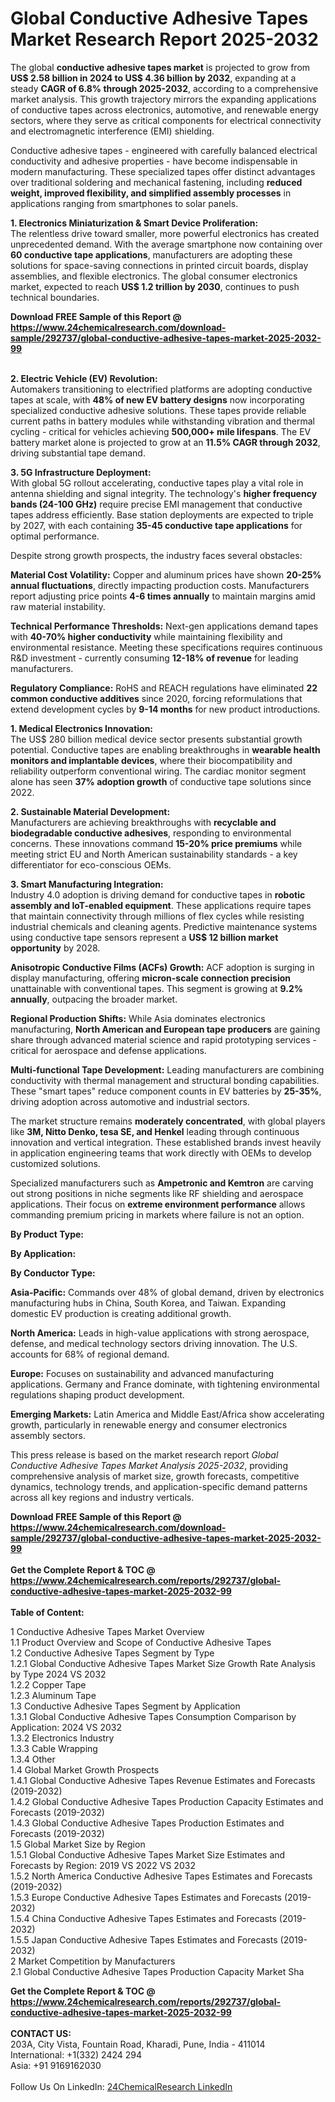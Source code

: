 <h1>Global Conductive Adhesive Tapes Market Research Report 2025-2032</h1><p>The global <strong>conductive adhesive tapes market</strong> is projected to grow from <strong>US$ 2.58 billion in 2024 to US$ 4.36 billion by 2032</strong>, expanding at a steady <strong>CAGR of 6.8% through 2025-2032</strong>, according to a comprehensive market analysis. This growth trajectory mirrors the expanding applications of conductive tapes across electronics, automotive, and renewable energy sectors, where they serve as critical components for electrical connectivity and electromagnetic interference (EMI) shielding.</p><p>Conductive adhesive tapes - engineered with carefully balanced electrical conductivity and adhesive properties - have become indispensable in modern manufacturing. These specialized tapes offer distinct advantages over traditional soldering and mechanical fastening, including <strong>reduced weight, improved flexibility, and simplified assembly processes</strong> in applications ranging from smartphones to solar panels.</p><p><strong>1. Electronics Miniaturization &amp; Smart Device Proliferation:</strong><br>
The relentless drive toward smaller, more powerful electronics has created unprecedented demand. With the average smartphone now containing over <strong>60 conductive tape applications</strong>, manufacturers are adopting these solutions for space-saving connections in printed circuit boards, display assemblies, and flexible electronics. The global consumer electronics market, expected to reach <strong>US$ 1.2 trillion by 2030</strong>, continues to push technical boundaries.</p><div><b>Download FREE Sample of this Report @ 
            <a href="https://www.24chemicalresearch.com/download-sample/292737/global-conductive-adhesive-tapes-market-2025-2032-99">
            https://www.24chemicalresearch.com/download-sample/292737/global-conductive-adhesive-tapes-market-2025-2032-99</a></b></div><br><p><strong>2. Electric Vehicle (EV) Revolution:</strong><br>
Automakers transitioning to electrified platforms are adopting conductive tapes at scale, with <strong>48% of new EV battery designs</strong> now incorporating specialized conductive adhesive solutions. These tapes provide reliable current paths in battery modules while withstanding vibration and thermal cycling - critical for vehicles achieving <strong>500,000+ mile lifespans</strong>. The EV battery market alone is projected to grow at an <strong>11.5% CAGR through 2032</strong>, driving substantial tape demand.</p><p><strong>3. 5G Infrastructure Deployment:</strong><br>
With global 5G rollout accelerating, conductive tapes play a vital role in antenna shielding and signal integrity. The technology's <strong>higher frequency bands (24-100 GHz)</strong> require precise EMI management that conductive tapes address efficiently. Base station deployments are expected to triple by 2027, with each containing <strong>35-45 conductive tape applications</strong> for optimal performance.</p><p>Despite strong growth prospects, the industry faces several obstacles:</p><p><strong>Material Cost Volatility:</strong> Copper and aluminum prices have shown <strong>20-25% annual fluctuations</strong>, directly impacting production costs. Manufacturers report adjusting price points <strong>4-6 times annually</strong> to maintain margins amid raw material instability.</p><p><strong>Technical Performance Thresholds:</strong> Next-gen applications demand tapes with <strong>40-70% higher conductivity</strong> while maintaining flexibility and environmental resistance. Meeting these specifications requires continuous R&amp;D investment - currently consuming <strong>12-18% of revenue</strong> for leading manufacturers.</p><p><strong>Regulatory Compliance:</strong> RoHS and REACH regulations have eliminated <strong>22 common conductive additives</strong> since 2020, forcing reformulations that extend development cycles by <strong>9-14 months</strong> for new product introductions.</p><p><strong>1. Medical Electronics Innovation:</strong><br>
The US$ 280 billion medical device sector presents substantial growth potential. Conductive tapes are enabling breakthroughs in <strong>wearable health monitors and implantable devices</strong>, where their biocompatibility and reliability outperform conventional wiring. The cardiac monitor segment alone has seen <strong>37% adoption growth</strong> of conductive tape solutions since 2022.</p><p><strong>2. Sustainable Material Development:</strong><br>
Manufacturers are achieving breakthroughs with <strong>recyclable and biodegradable conductive adhesives</strong>, responding to environmental concerns. These innovations command <strong>15-20% price premiums</strong> while meeting strict EU and North American sustainability standards - a key differentiator for eco-conscious OEMs.</p><p><strong>3. Smart Manufacturing Integration:</strong><br>
Industry 4.0 adoption is driving demand for conductive tapes in <strong>robotic assembly and IoT-enabled equipment</strong>. These applications require tapes that maintain connectivity through millions of flex cycles while resisting industrial chemicals and cleaning agents. Predictive maintenance systems using conductive tape sensors represent a <strong>US$ 12 billion market opportunity</strong> by 2028.</p><p><strong>Anisotropic Conductive Films (ACFs) Growth:</strong> ACF adoption is surging in display manufacturing, offering <strong>micron-scale connection precision</strong> unattainable with conventional tapes. This segment is growing at <strong>9.2% annually</strong>, outpacing the broader market.</p><p><strong>Regional Production Shifts:</strong> While Asia dominates electronics manufacturing, <strong>North American and European tape producers</strong> are gaining share through advanced material science and rapid prototyping services - critical for aerospace and defense applications.</p><p><strong>Multi-functional Tape Development:</strong> Leading manufacturers are combining conductivity with thermal management and structural bonding capabilities. These "smart tapes" reduce component counts in EV batteries by <strong>25-35%</strong>, driving adoption across automotive and industrial sectors.</p><p>The market structure remains <strong>moderately concentrated</strong>, with global players like <strong>3M, Nitto Denko, tesa SE, and Henkel</strong> leading through continuous innovation and vertical integration. These established brands invest heavily in application engineering teams that work directly with OEMs to develop customized solutions.</p><p>Specialized manufacturers such as <strong>Ampetronic and Kemtron</strong> are carving out strong positions in niche segments like RF shielding and aerospace applications. Their focus on <strong>extreme environment performance</strong> allows commanding premium pricing in markets where failure is not an option.</p><p><strong>By Product Type:</strong></p><p><strong>By Application:</strong></p><p><strong>By Conductor Type:</strong></p><p><strong>Asia-Pacific:</strong> Commands over 48% of global demand, driven by electronics manufacturing hubs in China, South Korea, and Taiwan. Expanding domestic EV production is creating additional growth.</p><p><strong>North America:</strong> Leads in high-value applications with strong aerospace, defense, and medical technology sectors driving innovation. The U.S. accounts for 68% of regional demand.</p><p><strong>Europe:</strong> Focuses on sustainability and advanced manufacturing applications. Germany and France dominate, with tightening environmental regulations shaping product development.</p><p><strong>Emerging Markets:</strong> Latin America and Middle East/Africa show accelerating growth, particularly in renewable energy and consumer electronics assembly sectors.</p><p>This press release is based on the market research report <em>Global Conductive Adhesive Tapes Market Analysis 2025-2032</em>, providing comprehensive analysis of market size, growth forecasts, competitive dynamics, technology trends, and application-specific demand patterns across all key regions and industry verticals.</p><div><b>Download FREE Sample of this Report @ 
            <a href="https://www.24chemicalresearch.com/download-sample/292737/global-conductive-adhesive-tapes-market-2025-2032-99">
            https://www.24chemicalresearch.com/download-sample/292737/global-conductive-adhesive-tapes-market-2025-2032-99</a></b></div><br><div><b>Get the Complete Report & TOC @ 
            <a href="https://www.24chemicalresearch.com/reports/292737/global-conductive-adhesive-tapes-market-2025-2032-99">
            https://www.24chemicalresearch.com/reports/292737/global-conductive-adhesive-tapes-market-2025-2032-99</a></b></div><br>
            <b>Table of Content:</b><p>1 Conductive Adhesive Tapes Market Overview<br />
    1.1 Product Overview and Scope of Conductive Adhesive Tapes<br />
    1.2 Conductive Adhesive Tapes Segment by Type<br />
        1.2.1 Global Conductive Adhesive Tapes Market Size Growth Rate Analysis by Type 2024 VS 2032<br />
        1.2.2 Copper Tape<br />
        1.2.3 Aluminum Tape<br />
    1.3 Conductive Adhesive Tapes Segment by Application<br />
        1.3.1 Global Conductive Adhesive Tapes Consumption Comparison by Application: 2024 VS 2032<br />
        1.3.2 Electronics Industry<br />
        1.3.3 Cable Wrapping<br />
        1.3.4 Other<br />
    1.4 Global Market Growth Prospects<br />
        1.4.1 Global Conductive Adhesive Tapes Revenue Estimates and Forecasts (2019-2032)<br />
        1.4.2 Global Conductive Adhesive Tapes Production Capacity Estimates and Forecasts (2019-2032)<br />
        1.4.3 Global Conductive Adhesive Tapes Production Estimates and Forecasts (2019-2032)<br />
    1.5 Global Market Size by Region<br />
        1.5.1 Global Conductive Adhesive Tapes Market Size Estimates and Forecasts by Region: 2019 VS 2022 VS 2032<br />
        1.5.2 North America Conductive Adhesive Tapes Estimates and Forecasts (2019-2032)<br />
        1.5.3 Europe Conductive Adhesive Tapes Estimates and Forecasts (2019-2032)<br />
        1.5.4 China Conductive Adhesive Tapes Estimates and Forecasts (2019-2032)<br />
        1.5.5 Japan Conductive Adhesive Tapes Estimates and Forecasts (2019-2032)<br />
2 Market Competition by Manufacturers<br />
    2.1 Global Conductive Adhesive Tapes Production Capacity Market Sha</p><div><b>Get the Complete Report & TOC @ 
            <a href="https://www.24chemicalresearch.com/reports/292737/global-conductive-adhesive-tapes-market-2025-2032-99">
            https://www.24chemicalresearch.com/reports/292737/global-conductive-adhesive-tapes-market-2025-2032-99</a></b></div><br><b>CONTACT US:</b><br>
            203A, City Vista, Fountain Road, Kharadi, Pune, India - 411014<br>
            International: +1(332) 2424 294<br>
            Asia: +91 9169162030 <br><br>
            Follow Us On LinkedIn: <a href="https://www.linkedin.com/company/24chemicalresearch/">24ChemicalResearch LinkedIn</a>